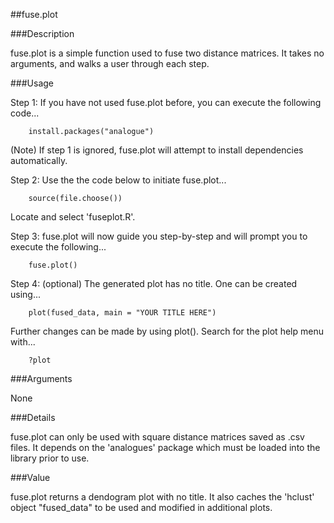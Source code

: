 ##fuse.plot

###Description

fuse.plot is a simple function used to fuse two distance matrices.  It takes no arguments, and walks a user through each step.

###Usage

Step 1: If you have not used fuse.plot before, you can execute the following code...
        
        install.packages("analogue")

(Note) If step 1 is ignored, fuse.plot will attempt to install dependencies automatically.


Step 2: Use the the code below to initiate fuse.plot...

        source(file.choose())
        
Locate and select 'fuseplot.R'.
        
Step 3: fuse.plot will now guide you step-by-step and will prompt you to execute the following...
        
        fuse.plot()

Step 4: (optional) The generated plot has no title. One can be created using...

        plot(fused_data, main = "YOUR TITLE HERE")

Further changes can be made by using plot(). Search for the plot help menu with...

        ?plot

###Arguments

None

###Details

fuse.plot can only be used with square distance matrices saved as .csv files.  It depends on the 'analogues' package which must be loaded into the library prior to use.

###Value

fuse.plot returns a dendogram plot with no title.  It also caches the 'hclust' object "fused_data" to be used and modified in additional plots.